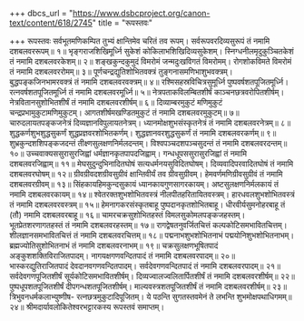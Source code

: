 +++
dbcs_url = "https://www.dsbcproject.org/canon-text/content/618/2745"
title = "रूपस्तवः"

+++
रूपस्तवः
सर्वभूतमणिकम्पित तुभ्यं 
क्षान्तिमेव चरितं तव रूपम्। 
सर्वरूपवरदिव्यसुरूपं 
तं नमामि दशबलवररूपम्॥ १॥
भृङ्गराजशिखिमूर्ध्नि सुकेशं 
कोकिलाभशिखिदिव्यसुकेशम्। 
स्निग्धनीलमृदुकुञ्चितकेशं
तं नमामि दशबलवरकेशम्॥ २॥
शङ्खकुन्दकुमुदं विमरोमं 
जन्मदुःखविगतं विमरोमम्। 
रोगशोकविमते विमरोमं
तं नमामि दशबलवररोमम्॥ ३॥
पूर्णचन्द्रद्युतिशोभितवक्त्रं 
तुङ्गनासमणिभाशुभवक्त्रम्। 
बुद्धपङ्कजिनभामरवक्त्रं 
तं नमामि दशबलवरवक्त्रम्॥ ४॥
रश्मिसहस्रविचित्रसुमूर्ध्नि 
पुष्पवर्षशतपूजितमूर्ध्नि। 
रत्नवर्षशतपूजितमूर्ध्नि 
तं नमामि दशबलवरमूर्ध्नि॥ ५॥
नेत्रपताकविलम्बितशीर्षं 
काञ्चनछत्रवरोपितशीर्षम्। 
नेत्रवितानसुशोभितशीर्षं 
तं नमामि दशबलवरशीर्षम्॥ ६॥
दिव्याम्बरमुकुटं मणिमुकुटं 
चन्द्रप्रभामुकुटामणिमुकुटम्। 
आगतशीर्षमखण्डितमुकुटं 
तं नमामि दशबलवरमुकुटम्॥ ७॥
चारुदलायतपङ्कजनेत्रं 
दिव्यज्ञानविपुलायतनेत्रम्। 
ध्यानमोक्षशुभसंस्कृतनेत्रं 
तं नमामि दशबलवरनेत्रम्॥ ८॥
शुद्धकर्णशुभशुद्धसुकर्णं 
शुद्धप्रज्ञवरशोभितकर्णम्। 
शुद्धज्ञानवरशुद्धसुकर्णं 
तं नमामि दशबलवरकर्णम्॥ ९॥
शुभ्रकुन्दशशिपङ्कजदन्तं 
तीक्ष्णसुलक्षणनिर्मलदन्तम्। 
विश्वपञ्चदशपञ्चसुदन्तं 
तं नमामि दशबलवरदन्तम्॥ १०॥
उच्चवाक्यससुरासुरजिह्वां 
धर्मज्ञानकृतपापदजिह्वाम्। 
गन्धधूपससुरासुरजिह्वां 
तं नमामि दशबलवरजिह्वाम्॥ ११॥
मेघसुदुन्दुभिनादितघोषं 
सत्यधर्मनयसुविदितघोषम्। 
दिव्यवादिपरवादितघोषं 
तं नमामि दशबलवरघोषम्॥ १२॥
ग्रीवग्रीवदशग्रीवसुग्रीवं 
क्षान्तिवीर्यं तव ग्रीवसुग्रीवम्। 
हेमवर्णमणिग्रीवसुग्रीवं 
तं नमामि दशबलवरग्रीवम्॥ १३॥
सिंहकायहिमकुन्दसुकायं 
ध्यानकायगुणसागरकायम्। 
अष्टसुलक्षणनिर्मलकायं 
तं नमामि दशबलवरकायम्॥ १४॥
श्वेतरक्तशुभशोभितवस्त्रं 
नीलपीतहरितायितवस्त्रम्। 
हारधवलशुभशोभितवस्त्रं 
तं नमामि दशबलवरवस्त्रम्॥ १५॥
हेमनागकरसंस्कृतबाहू 
पुष्पदानकृतशोभितबाहू। 
धीरवीर्यसुमनोहरबाहू 
तं (तौ) नमामि दशबलवरबाहू॥ १६॥
चामरचक्रसुशोभितहस्तं 
विमलसुकोमलपङ्कजहस्तम्।
भूतप्रेतशरणागतहस्तं 
तं नमामि दशबलवरहस्तम्॥ १७॥
रागद्वेषतनुवर्जितचित्तं 
कल्पकोटिसमभावितचित्तम्। 
शीलज्ञानसमभावितचित्तं 
तं नमामि दशबलवरचित्तम्॥ १८॥
पद्मनाभशुभशोभितनाभं 
पद्मयोनिशुभशोभितनाभम्। 
ब्रह्मज्योतिसुशोभितनाभं 
तं नमामि दशबलवरनाभम्॥ १९॥
चक्रसुलक्षणभूषितपादं 
अङ्कुशशक्तिविराजितपादम्। 
नागयक्षगणवन्दितपादं 
तं नमामि दशबलवरपादम्॥ २०॥
भास्करद्युतिराजितपादं 
देवदानवगणवन्दितपादम्। 
सर्वदेवगणवन्दितपादं 
तं नमामि दशबलवरपादम्॥ २१॥
सर्वदेवगणपूजितशीर्षं 
सूर्यकोटिसमभावितशीर्षम्। 
दिव्यज्वालज्वलितार्पितशीर्षं 
तं नमामि दशबलवरशीर्षम्॥ २२॥
पुष्पधूपशतपूजितशीर्षं 
दीपगन्धशतपूजितशीर्षम्। 
माल्यवस्त्रशतपूजितशीर्षं 
तं नमामि दशबलवरशीर्षम्॥ २३॥
त्रिभुवनधर्मकलाभ्युष्णीष- 
रत्नछत्रमुकुटादिपूजितम्। 
ये पठन्ति सुगतस्तवमेनं 
ते लभन्ति शुभमोक्षपथाधिगमम्॥ २४॥
श्रीमदार्यावलोकितेश्वरभट्टारकस्य रूपस्तवं समाप्तम्।
